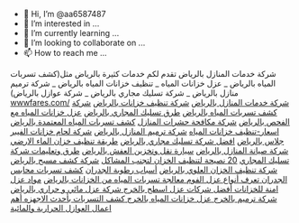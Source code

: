 - 👋 Hi, I’m @aa6587487
- 👀 I’m interested in ...
- 🌱 I’m currently learning ...
- 💞️ I’m looking to collaborate on ...
- 📫 How to reach me ...

<!---
aa6587487/aa6587487 is a ✨ special ✨ repository because its `README.md` (this file) appears on your GitHub profile.
You can click the Preview link to take a look at your changes.
--->
شركة خدمات المنازل بالرياض تقدم لكم خدمات كثيرة بالرياض مثل(كشف تسربات المياه بالرياض _ عزل خزانات المياه _ تنظيف خزانات المياه بالرياض _ شركة ترميم منازل بالرياض _ شركة تسليك مجاري بالرياض _ شركة عوازل بالرياض)
<a href="https://wwwfares.com/" rel="noreferrer nofollow">wwwfares.com/</a>
<a href="https://wwwfares.com/" rel="noreferrer nofollow">شركة خدمات المنازل بالرياض</a>
<a href="https://wwwfares.com/2023/04/08/%d8%b4%d8%b1%d9%83%d8%a9-%d8%aa%d9%86%d8%b8%d9%8a%d9%81-%d8%ae%d8%b2%d8%a7%d9%86%d8%a7%d8%aa-%d8%a8%d8%a7%d9%84%d8%b1%d9%8a%d8%a7%d8%b6/" rel="noreferrer nofollow">شركة تنظيف خزانات بالرياض</a>
<a href="https://wwwfares.com/2023/02/15/%d8%b4%d8%b1%d9%83%d8%a9-%d9%83%d8%b4%d9%81-%d8%aa%d8%b3%d8%b1%d8%a8%d8%a7%d8%aa-%d8%a7%d9%84%d9%85%d9%8a%d8%a7%d9%87-%d8%a8%d8%a7%d9%84%d8%b1%d9%8a%d8%a7%d8%b6/" rel="noreferrer nofollow">شركة كشف تسربات المياه بالرياض</a>
<a href="https://wwwfares.com/2022/07/28/%d8%b7%d8%b1%d9%82-%d8%aa%d8%b3%d9%84%d9%8a%d9%83-%d8%a7%d9%84%d9%85%d8%ac%d8%a7%d8%b1%d9%8a-%d8%a8%d8%a7%d9%84%d8%b1%d9%8a%d8%a7%d8%b6/" rel="noreferrer nofollow">طرق تسليك المجاري بالرياض</a>
<a href="https://wwwfares.com/2022/07/07/%d8%b9%d8%b2%d9%84-%d8%ae%d8%b2%d8%a7%d9%86%d8%a7%d8%aa-%d8%a7%d9%84%d9%85%d9%8a%d8%a7%d9%87-%d9%85%d8%b9-%d8%a7%d9%84%d9%81%d8%ad%d8%b5-%d8%a8%d8%a7%d9%84%d8%b1%d9%8a%d8%a7%d8%b6/" rel="noreferrer nofollow">عزل خزانات المياه مع الفحص بالرياض</a>
<a href="https://wwwfares.com/2022/06/28/%d8%b4%d8%b1%d9%83%d8%a9-%d9%85%d9%83%d8%a7%d9%81%d8%ad%d8%a9-%d8%ad%d8%b4%d8%b1%d8%a7%d8%aa-%d8%a7%d9%84%d9%85%d9%86%d8%a7%d8%b2%d9%84/" rel="noreferrer nofollow">شركة مكافحة حشرات المنازل</a>
<a href="https://wwwfares.com/2022/06/28/%d9%83%d8%b4%d9%81-%d8%aa%d8%b3%d8%b1%d8%a8%d8%a7%d8%aa-%d8%a7%d9%84%d9%85%d9%8a%d8%a7%d9%87-%d8%a7%d9%84%d9%85%d8%b9%d8%aa%d9%85%d8%af%d8%a9-%d8%a8%d8%a7%d9%84%d8%b1%d9%8a%d8%a7%d8%b6/" rel="noreferrer nofollow">كشف تسربات المياه المعتمدة بالرياض </a>
<a href="https://wwwfares.com/2022/06/28/%d8%a7%d8%b3%d8%b9%d8%a7%d8%b1-%d8%aa%d9%86%d8%b8%d9%8a%d9%81-%d8%ae%d8%b2%d8%a7%d9%86%d8%a7%d8%aa-%d8%a7%d9%84%d9%85%d9%8a%d8%a7%d9%87/" rel="noreferrer nofollow">اسعار-تنظيف خزانات المياه</a>
<a href="https://wwwfares.com/2022/03/24/%d8%b4%d8%b1%d9%83%d8%a9-%d8%aa%d8%b1%d9%85%d9%8a%d9%85-%d8%a7%d9%84%d9%85%d9%86%d8%a7%d8%b2%d9%84-%d8%a8%d8%a7%d9%84%d8%b1%d9%8a%d8%a7%d8%b6/" rel="noreferrer nofollow">شركة ترميم المنازل بالرياض</a>
<a href="https://wwwfares.com/2022/03/21/%d8%b4%d8%b1%d9%83%d8%a9-%d9%84%d8%ad%d8%a7%d9%85-%d8%ae%d8%b2%d8%a7%d9%86%d8%a7%d8%aa-%d8%a7%d9%84%d9%81%d9%8a%d8%a8%d8%b1-%d8%ac%d9%84%d8%a7%d8%b3-%d8%a8%d8%a7%d9%84%d8%b1%d9%8a%d8%a7%d8%b6/" rel="noreferrer nofollow">شركة لحام خزانات الفيبر جلاس بالرياض</a>
<a href="https://wwwfares.com/2022/03/16/%d8%a7%d9%81%d8%b6%d9%84-%d8%b4%d8%b1%d9%83%d8%a9-%d8%aa%d8%b3%d9%84%d9%8a%d9%83-%d9%85%d8%ac%d8%a7%d8%b1%d9%8a-%d8%a8%d8%a7%d9%84%d8%b1%d9%8a%d8%a7%d8%b6/" rel="noreferrer nofollow">افضل شركة تسليك مجاري بالرياض</a>
<a href="https://wwwfares.com/2022/03/16/%d8%a7%d9%81%d8%b6%d9%84-%d8%b4%d8%b1%d9%83%d8%a9-%d8%aa%d8%b3%d9%84%d9%8a%d9%83-%d9%85%d8%ac%d8%a7%d8%b1%d9%8a-%d8%a8%d8%a7%d9%84%d8%b1%d9%8a%d8%a7%d8%b6/" rel="noreferrer nofollow">طريقة تنظيف خزان الماء الارضي</a>
<a href="https://wwwfares.com/2022/02/23/%d8%b4%d8%b1%d9%83%d8%a9-%d8%b5%d9%8a%d8%a7%d9%86%d8%a9-%d8%a7%d9%84%d9%85%d9%86%d8%a7%d8%b2%d9%84-%d8%a8%d8%a7%d9%84%d8%b1%d9%8a%d8%a7%d8%b6/" rel="noreferrer nofollow">شركة صيانة المنازل بالرياض</a>
<a href="https://wwwfares.com/2022/02/26/%d8%b3%d9%8a%d8%a7%d8%b1%d8%a9-%d9%86%d9%82%d9%84-%d9%88%d8%aa%d8%ae%d8%b2%d9%8a%d9%86-%d8%a7%d9%84%d8%b9%d9%81%d8%b4-%d8%a8%d8%a7%d9%84%d8%b1%d9%8a%d8%a7%d8%b60532428486/" rel="noreferrer nofollow">سيارة نقل وتخزين العفش بالرياض</a>
<a href="https://wwwfares.com/2022/03/03/%d8%aa%d8%b9%d9%84%d9%8a%d9%85%d8%a7%d8%aa-%d8%b4%d8%b1%d9%83%d8%a9-%d8%aa%d8%b3%d9%84%d9%8a%d9%83-%d8%a7%d9%84%d9%85%d8%ac%d8%a7%d8%b1%d9%8a/" rel="noreferrer nofollow">طرق وتعليمات شركة تسليك المجاري</a>
<a href="https://wwwfares.com/2022/03/04/20-%d9%86%d8%b5%d9%8a%d8%ad%d8%a9-%d9%84%d8%aa%d9%86%d8%b8%d9%8a%d9%81-%d8%a7%d9%84%d8%ae%d8%b2%d8%a7%d9%86-%d9%84%d8%aa%d8%ac%d9%86%d8%a8-%d8%a7%d9%84%d9%85%d8%b4%d8%a7%d9%83%d9%84/" rel="noreferrer nofollow">20 نصيحة لتنظيف الخزان لتجنب المشاكل</a>
<a href="https://wwwfares.com/2022/03/06/%d8%b4%d8%b1%d9%83%d8%a9-%d9%83%d8%b4%d9%81-%d9%85%d8%b3%d8%a8%d8%ad-%d8%a8%d8%a7%d9%84%d8%b1%d9%8a%d8%a7%d8%b60532428486/" rel="noreferrer nofollow">شركة كشف مسبح بالرياض</a>
<a href="https://wwwfares.com/2022/03/06/%d8%b4%d8%b1%d9%83%d8%a9-%d8%aa%d9%86%d8%b8%d9%8a%d9%81-%d8%a7%d9%84%d8%ae%d8%b2%d8%a7%d9%86-%d8%a7%d9%84%d8%b9%d9%84%d9%88%d9%8a/" rel="noreferrer nofollow">شركة تنظيف الخزان العلوي بالرياض</a>
<a href="https://wwwfares.com/2022/02/23/%d8%a3%d8%b3%d8%a8%d8%a7%d8%a8-%d8%b1%d8%b7%d9%88%d8%a8%d8%a9-%d8%a7%d9%84%d8%ac%d8%af%d8%b1%d8%a7%d9%86/" rel="noreferrer nofollow">أسباب رطوبة الجدران</a>
<a href="https://wwwfares.com/2022/02/10/%d9%83%d8%b4%d9%81-%d8%aa%d8%b3%d8%b1%d8%a8%d8%a7%d8%aa-%d9%85%d8%ad%d8%a7%d8%a8%d8%b3-%d8%a7%d9%84%d8%ac%d8%af%d8%b1%d8%a7%d9%86/" rel="noreferrer nofollow">كشف تسربات محابس الجدران </a>
<a href="https://wwwfares.com/2022/02/16/%d8%aa%d8%b9%d8%b1%d9%81-%d8%a3%d9%86%d9%88%d8%a7%d8%b9-%d8%b9%d8%b2%d9%84-%d8%a7%d9%84%d9%81%d9%88%d9%85-0532428486/" rel="noreferrer nofollow">تعرف أنواع عزل الفوم </a>
<a href="https://wwwfares.com/2022/02/16/%d9%85%d8%b9%d8%a7%d9%84%d8%ac%d8%a9-%d8%aa%d8%b3%d8%b1%d8%a8%d8%a7%d8%aa-%d8%a7%d9%84%d9%85%d9%8a%d8%a7%d9%87-%d9%85%d9%86-%d8%a7%d9%84%d8%ae%d8%b2%d8%a7%d9%86%d8%a7%d8%aa/" rel="noreferrer nofollow">معالجة تسربات المياه من الخزانات بالرياض</a>
<a href="https://wwwfares.com/2022/02/18/%d9%85%d9%88%d8%a7%d8%af-%d8%b9%d8%b2%d9%84-%d8%a7%d9%85%d9%86%d8%a9-%d9%84%d9%84%d8%ae%d8%b2%d8%a7%d9%86%d8%a7%d8%aa/" rel="noreferrer nofollow">مواد عزل امنة للخزانات </a>
<a href="https://wwwfares.com/2022/02/18/%d8%a3%d9%81%d8%b6%d9%84-%d8%b4%d8%b1%d9%83%d8%a7%d8%aa-%d8%b9%d8%b2%d9%84-%d8%a7%d8%b3%d8%b7%d8%ad-%d8%a8%d8%a7%d9%84%d8%ae%d8%b1%d8%ac/" rel="noreferrer nofollow">أفضل شركات عزل اسطح بالخرج </a>
<a href="https://wwwfares.com/2022/02/19/%d8%b4%d8%b1%d9%83%d8%a9-%d8%b9%d8%b2%d9%84-%d9%85%d8%a7%d8%a6%d9%8a-%d9%88-%d8%ad%d8%b1%d8%a7%d8%b1%d9%8a-%d8%a8%d8%a7%d9%84%d8%b1%d9%8a%d8%a7%d8%b6/" rel="noreferrer nofollow">شركة عزل مائي و حراري بالرياض</a>
<a href="https://wwwfares.com/2022/02/20/%d8%b4%d8%b1%d9%83%d8%a9-%d8%aa%d8%b1%d9%85%d9%8a%d9%85-%d8%a8%d8%a7%d9%84%d8%ae%d8%b1%d8%ac-0532428486/" rel="noreferrer nofollow">شركة ترميم بالخرج </a>
<a href="https://wwwfares.com/2022/02/21/%d8%b9%d8%b2%d9%84-%d8%ae%d8%b2%d8%a7%d9%86%d8%a7%d8%aa-%d8%a7%d9%84%d9%85%d9%8a%d8%a7%d9%87-%d8%a8%d8%a7%d9%84%d8%ae%d8%b1%d8%ac/" rel="noreferrer nofollow">عزل خزانات المياه بالخرج </a>
<a href="https://wwwfares.com/2022/02/23/%d9%83%d8%b4%d9%81-%d8%a7%d9%84%d8%aa%d8%b3%d8%b1%d8%a8%d8%a7%d8%aa-%d8%a8%d8%a3%d8%ad%d8%af%d8%ab-%d8%a7%d9%84%d8%a7%d8%ac%d9%87%d8%b2%d9%87/" rel="noreferrer nofollow">كشف التسربات بأحدث الاجهزه </a>
<a href="https://wwwfares.com/2022/02/23/%d8%a3%d9%87%d9%85-%d8%a7%d8%b9%d9%85%d8%a7%d9%84-%d8%a7%d9%84%d8%b9%d9%88%d8%a7%d8%b2%d9%84-%d8%a7%d9%84%d8%ad%d8%b1%d8%a7%d8%b1%d9%8a%d8%a9-%d9%88%d8%a7%d9%84%d9%85%d8%a7%d8%a6%d9%8a%d8%a9/" rel="noreferrer nofollow">أهم اعمال العوازل الحرارية والمائية </a>
